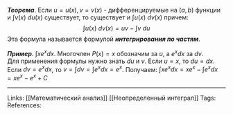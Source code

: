 ***Теорема***. Если $u=u(x), v=v(x)$ - дифференцируемые на $(a,b)$ функции и $\int v(x)\ du(x)$ существует, то существует и $\int u(x)\ dv(x)$ причем:
$$\int u(x)\ dv(x)=uv - \int v\ du$$
Эта формула называется формулой ***интегрирования по частям***. 

***Пример***. $\int x e^x dx$.
Многочлен $P(x)=x$ обозначим за $u$, а $e^x dx$ за $dv$.  
Для применения формулы нужно знать $du$ и $v$. 
Если $u=x$, то $du=dx$. Если $dv=e^xdx$, то $v=\int dv=\int e^xdx=e^x$. 
Получаем: $\int x e^x dx=x e^x - \int e^x dx=x e^x - e^x + C$


___
Links: [[Математический анализ]] [[Неопределенный интеграл]] 
Tags:
References:
